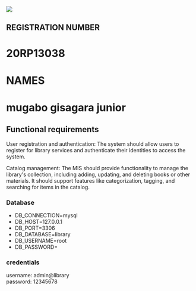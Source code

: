 <img src="sys.png">

## REGISTRATION NUMBER
<h1>20RP13038</h1>


# NAMES
<h1>mugabo gisagara junior</h1>

## Functional requirements
<p>
User registration and authentication: The system should allow users to register for library services and authenticate their identities to access the system.
</p>

<p>
Catalog management: The MIS should provide functionality to manage the library's collection, including adding, updating, and deleting books or other materials. It should support features like categorization, tagging, and searching for items in the catalog.
</p>

### Database

<ul>
<li>DB_CONNECTION=mysql</li>
<li>DB_HOST=127.0.0.1</li>
<li>DB_PORT=3306</li>
<li>DB_DATABASE=library</li>
<li>DB_USERNAME=root</li>
<li>DB_PASSWORD=</li>
</ul>

### credentials
username: admin@library
<br>
password: 12345678

